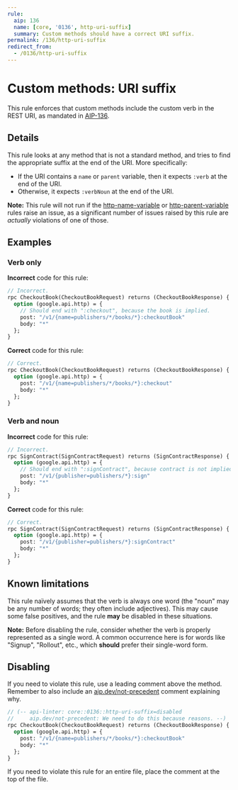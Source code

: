 ```yaml
---
rule:
  aip: 136
  name: [core, '0136', http-uri-suffix]
  summary: Custom methods should have a correct URI suffix.
permalink: /136/http-uri-suffix
redirect_from:
  - /0136/http-uri-suffix
---
```


# Custom methods: URI suffix

This rule enforces that custom methods include the custom verb in the REST URI,
as mandated in [AIP-136][].

## Details

This rule looks at any method that is not a standard method, and tries to find
the appropriate suffix at the end of the URI. More specifically:

- If the URI contains a `name` or `parent` variable, then it expects `:verb` at
  the end of the URI.
- Otherwise, it expects `:verbNoun` at the end of the URI.

**Note:** This rule will not run if the [http-name-variable][] or
[http-parent-variable][] rules raise an issue, as a significant number of
issues raised by this rule are _actually_ violations of one of those.

## Examples

### Verb only

**Incorrect** code for this rule:

```proto
// Incorrect.
rpc CheckoutBook(CheckoutBookRequest) returns (CheckoutBookResponse) {
  option (google.api.http) = {
    // Should end with ":checkout", because the book is implied.
    post: "/v1/{name=publishers/*/books/*}:checkoutBook"
    body: "*"
  };
}
```

**Correct** code for this rule:

```proto
// Correct.
rpc CheckoutBook(CheckoutBookRequest) returns (CheckoutBookResponse) {
  option (google.api.http) = {
    post: "/v1/{name=publishers/*/books/*}:checkout"
    body: "*"
  };
}
```

### Verb and noun

**Incorrect** code for this rule:

```proto
// Incorrect.
rpc SignContract(SignContractRequest) returns (SignContractResponse) {
  option (google.api.http) = {
    // Should end with ":signContract", because contract is not implied.
    post: "/v1/{publisher=publishers/*}:sign"
    body: "*"
  };
}
```

**Correct** code for this rule:

```proto
// Correct.
rpc SignContract(SignContractRequest) returns (SignContractResponse) {
  option (google.api.http) = {
    post: "/v1/{publisher=publishers/*}:signContract"
    body: "*"
  };
}
```

## Known limitations

This rule naïvely assumes that the verb is always one word (the "noun" may be
any number of words; they often include adjectives). This may cause some false
positives, and the rule **may** be disabled in these situations.

**Note:** Before disabling the rule, consider whether the verb is properly
represented as a single word. A common occurrence here is for words like
"Signup", "Rollout", etc., which **should** prefer their single-word form.

## Disabling

If you need to violate this rule, use a leading comment above the method.
Remember to also include an [aip.dev/not-precedent][] comment explaining why.

```proto
// (-- api-linter: core::0136::http-uri-suffix=disabled
//     aip.dev/not-precedent: We need to do this because reasons. --)
rpc CheckoutBook(CheckoutBookRequest) returns (CheckoutBookResponse) {
  option (google.api.http) = {
    post: "/v1/{name=publishers/*/books/*}:checkoutBook"
    body: "*"
  };
}
```

If you need to violate this rule for an entire file, place the comment at the
top of the file.

[aip-136]: https://aip.dev/136
[aip.dev/not-precedent]: https://aip.dev/not-precedent
[http-name-variable]: ./http-name-variable.md
[http-parent-variable]: ./http-parent-variable.md
